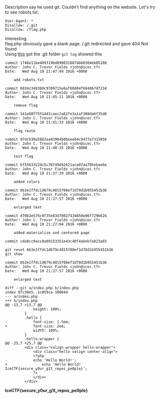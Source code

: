 Description say he used git. Couldn't find anything on the website. Let's try to see robots.txt.<br>
```
User-Agent: *
Disallow: /.git
Disallow: /flag.php
```
Interesting.<br>
flag.php obviously gave a blank page. /.git redirected and gave 404 Not found<br>
Using <a href="https://github.com/kost/dvcs-ripper/blob/master/rip-git.pl">this</a> got the .git folder
`git log` showed this
```
commit 1746e11be489319bd8900318874b68304eb05288
Author: John C. Trevor Fields <john@icec.tf>
Date:   Wed Aug 10 21:47:49 2016 +0000

    add robots.txt

commit 6034c348380c9709715e6af60d04f684867d7234
Author: John C. Trevor Fields <john@icec.tf>
Date:   Wed Aug 10 21:45:11 2016 +0000

    remove flag

commit 541e08f75514d1caec2a62fe3a1af308da6f35d8
Author: John C. Trevor Fields <john@icec.tf>
Date:   Wed Aug 10 21:41:33 2016 +0000

    flag route

commit 97dcb30a5862aa43984b8beee84c9477a7315856
Author: John C. Trevor Fields <john@icec.tf>
Date:   Wed Aug 10 21:40:35 2016 +0000

    test flag

commit bf55633224c5c76f49d42621ace07aa705ebae6e
Author: John C. Trevor Fields <john@icec.tf>
Date:   Wed Aug 10 21:37:39 2016 +0000

    added colors

commit 6b3e1ffdc1d679c4815f08ef1d70d1b955451b36
Author: John C. Trevor Fields <john@icec.tf>
Date:   Wed Aug 10 21:27:57 2016 +0000

    enlarged text

commit d70b2e576c0f35e83d70027434050e06f729662b
Author: John C. Trevor Fields <john@icec.tf>
Date:   Wed Aug 10 21:27:04 2016 +0000

    added materialize and centered page

commit cda8cc0acc8a09153351e43c40f4abeb7a823a03
```
`git reset 6b3e1ffdc1d679c4815f08ef1d70d1b955451b36`<br>
`git show`
```
commit 6b3e1ffdc1d679c4815f08ef1d70d1b955451b36
Author: John C. Trevor Fields <john@icec.tf>
Date:   Wed Aug 10 21:27:57 2016 +0000

    enlarged text

diff --git a/index.php b/index.php
index 87c38e5..1c059ca 100644
--- a/index.php
+++ b/index.php
@@ -13,7 +13,7 @@
             height: 100%;
         }
         .hello {
-            font-size: 1.5em;
+            font-size: 2em;
             width: 100%;
         }
         .hello-wrapper {
@@ -25,7 +25,7 @@
         <div class="valign-wrapper hello-wrapper">
             <div class="hello valign center-align">
             <?php
-            echo 'Hello World!';
+                echo 'Hello World! IceCTF{secure_y0ur_g1t_repos_pe0ple}';
             ?>
             </div>
         </div>
```
<b>IceCTF{secure_y0ur_g1t_repos_pe0ple}</b>
